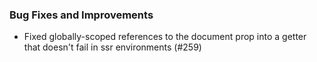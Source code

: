 ### Bug Fixes and Improvements
- Fixed globally-scoped references to the document prop into a getter that doesn't fail in ssr environments (#259)
